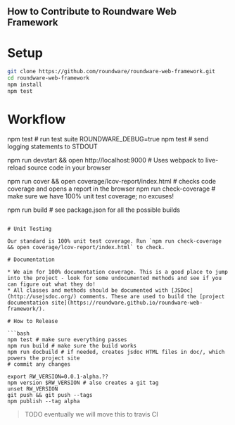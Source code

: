 ## How to Contribute to Roundware Web Framework

# Setup

```bash
git clone https://github.com/roundware/roundware-web-framework.git
cd roundware-web-framework
npm install
npm test
```

# Workflow

npm test # run test suite
ROUNDWARE_DEBUG=true npm test # send logging statements to STDOUT

npm run devstart && open http://localhost:9000 # Uses webpack to live-reload source code in your browser

npm run cover && open coverage/lcov-report/index.html # checks code coverage and opens a report in the browser
npm run check-coverage # make sure we have 100% unit test coverage; no excuses!

npm run build # see package.json for all the possible builds
```

# Unit Testing

Our standard is 100% unit test coverage. Run `npm run check-coverage && open coverage/lcov-report/index.html` to check.

# Documentation

* We aim for 100% documentation coverage. This is a good place to jump into the project - look for some undocumented methods and see if you can figure out what they do!
* All classes and methods should be documented with [JSDoc](http://usejsdoc.org/) comments. These are used to build the [project documentation site](https://roundware.github.io/roundware-web-framework/).

# How to Release

```bash
npm test # make sure everything passes
npm run build # make sure the build works
npm run docbuild # if needed, creates jsdoc HTML files in doc/, which powers the project site
# commit any changes

export RW_VERSION=0.0.1-alpha.??
npm version $RW_VERSION # also creates a git tag
unset RW_VERSION
git push && git push --tags
npm publish --tag alpha
```

> TODO eventually we will move this to travis CI

